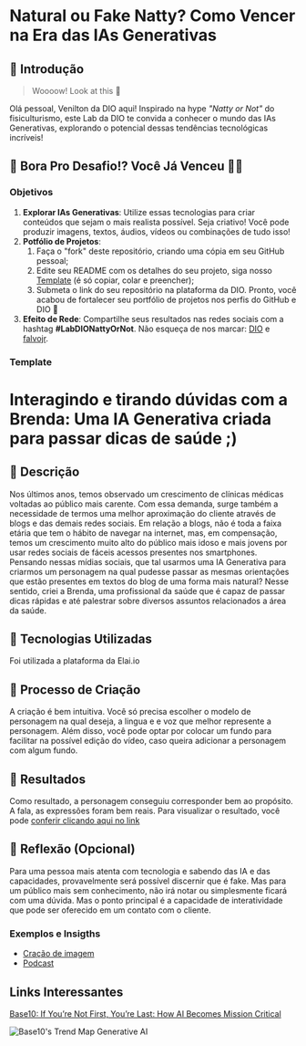# Natural ou Fake Natty? Como Vencer na Era das IAs Generativas

## 🚀 Introdução

> Woooow! Look at this 👀

Olá pessoal, Venilton da DIO aqui! Inspirado na hype _"Natty or Not"_ do fisiculturismo, este Lab da DIO te convida a conhecer o mundo das IAs Generativas, explorando o potencial dessas tendências tecnológicas incríveis!

## 🎯 Bora Pro Desafio!? Você Já Venceu 💪🤓

### Objetivos

1. **Explorar IAs Generativas**: Utilize essas tecnologias para criar conteúdos que sejam o mais realista possível. Seja criativo! Você pode produzir imagens, textos, áudios, vídeos ou combinações de tudo isso!
1. **Potfólio de Projetos**:
    1. Faça o "fork" deste repositório, criando uma cópia em seu GitHub pessoal;
    2. Edite seu README com os detalhes do seu projeto, siga nosso [Template](#template) (é só copiar, colar e preencher);
    3. Submeta o link do seu repositório na plataforma da DIO. Pronto, você acabou de fortalecer seu portfólio de projetos nos perfis do GitHub e DIO 🚀
1. **Efeito de Rede**: Compartilhe seus resultados nas redes sociais com a hashtag **#LabDIONattyOrNot**. Não esqueça de nos marcar: [DIO](https://www.linkedin.com/school/dio-makethechange) e [falvojr](https://www.linkedin.com/in/falvojr).

### Template

<!-- ```markdown -->
# Interagindo e tirando dúvidas com a Brenda: Uma IA Generativa criada para passar dicas de saúde ;)

## 📒 Descrição
Nos últimos anos, temos observado um crescimento de clínicas médicas voltadas ao público mais carente. Com essa demanda, surge também a necessidade de termos uma melhor aproximação do cliente através de blogs e das demais redes sociais.
Em relação a blogs, não é toda a faixa etária que tem o hábito de navegar na internet, mas, em compensação, temos um crescimento muito alto do público mais idoso e mais jovens por usar redes sociais de fáceis acessos presentes nos smartphones.
Pensando nessas mídias sociais, que tal usarmos uma IA Generativa para criarmos um personagem na qual pudesse passar as mesmas orientações que estão presentes em textos do blog de uma forma mais natural?
Nesse sentido, criei a Brenda, uma profissional da saúde que é capaz de passar dicas rápidas e até palestrar sobre diversos assuntos relacionados a área da saúde.



## 🤖 Tecnologias Utilizadas
Foi utilizada a plataforma da Elai.io

## 🧐 Processo de Criação
A criação é bem intuitiva. Você só precisa escolher o modelo de personagem na qual deseja, a lingua e e voz que melhor represente a personagem.
Além disso, você pode optar por colocar um fundo para facilitar na possível edição do vídeo, caso queira adicionar a personagem com algum fundo.

## 🚀 Resultados
Como resultado, a personagem conseguiu corresponder bem ao propósito. A fala, as expressões foram bem reais.
Para visualizar o resultado, você pode [conferir clicando aqui no link](https://www.youtube.com/watch?v=V8FV8PtQOvI)


## 💭 Reflexão (Opcional)
Para uma pessoa mais atenta com tecnologia e sabendo das IA e das capacidades, provavelmente será possível discernir que é fake. Mas para um público
mais sem conhecimento, não irá notar ou simplesmente ficará com uma dúvida.
Mas o ponto principal é a capacidade de interatividade que pode ser oferecido em um contato  com o cliente.
<!-- ``` -->

### Exemplos e Insigths

- [Cração de imagem](https://rendernet.ai/)
- [Podcast](https://app.storylab.ai/)


## Links Interessantes

[Base10: If You’re Not First, You’re Last: How AI Becomes Mission Critical](https://base10.vc/post/generative-ai-mission-critical/)

![Base10's Trend Map Generative AI](https://github.com/digitalinnovationone/lab-natty-or-not/assets/730492/f4df26e8-f8f7-4419-8252-c69d73ea930c)
